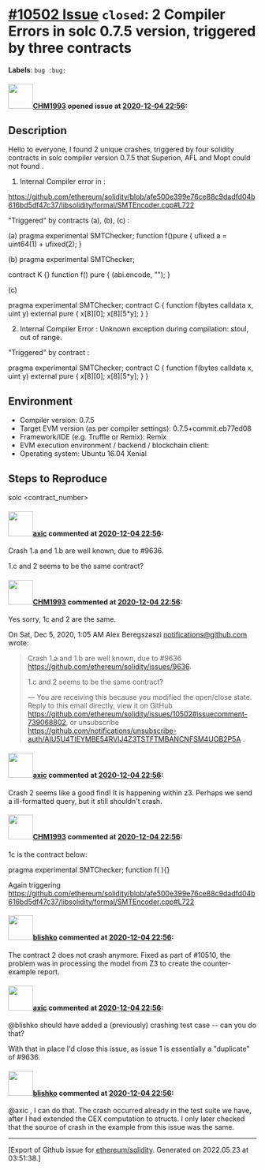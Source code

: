 # [\#10502 Issue](https://github.com/ethereum/solidity/issues/10502) `closed`: 2 Compiler Errors in solc 0.7.5 version, triggered by three contracts
**Labels**: `bug :bug:`


#### <img src="https://avatars.githubusercontent.com/u/36297330?u=ec716a9bef32d6f777e73680d0a24a39760696a8&v=4" width="50">[CHM1993](https://github.com/CHM1993) opened issue at [2020-12-04 22:56](https://github.com/ethereum/solidity/issues/10502):

## Description

Hello to everyone, I found 2 unique crashes, triggered by four solidity contracts in solc compiler version 0.7.5 that Superion, AFL and Mopt could not found .

1. Internal Compiler error in :

https://github.com/ethereum/solidity/blob/afe500e399e76ce88c9dadfd04b616bd5df47c37/libsolidity/formal/SMTEncoder.cpp#L722

"Triggered" by contracts (a), (b), (c) :

(a)
pragma experimental SMTChecker;	function f()pure {
		ufixed a = uint64(1) + ufixed(2);
}

(b)
pragma experimental SMTChecker;

contract K {}
	function f() pure {
		(abi.encode, "");
}

(c)

pragma experimental SMTChecker;
contract C {
	function f(bytes calldata x, uint y) external pure {
		x[8][0];
		x[8][5*y];
	}
}

2. Internal Compiler Error :
Unknown exception during compilation: stoul, out of range.

"Triggered" by contract :

pragma experimental SMTChecker;
contract C {
	function f(bytes calldata x, uint y) external pure {
		x[8][0];
		x[8][5*y];
	}
}

## Environment

- Compiler version: 0.7.5
- Target EVM version (as per compiler settings): 0.7.5+commit.eb77ed08
- Framework/IDE (e.g. Truffle or Remix): Remix
- EVM execution environment / backend / blockchain client:
- Operating system: Ubuntu 16.04 Xenial

## Steps to Reproduce

solc <contract_number>


#### <img src="https://avatars.githubusercontent.com/u/20340?v=4" width="50">[axic](https://github.com/axic) commented at [2020-12-04 22:56](https://github.com/ethereum/solidity/issues/10502#issuecomment-739068802):

Crash 1.a and 1.b are well known, due to #9636.

1.c and 2 seems to be the same contract?

#### <img src="https://avatars.githubusercontent.com/u/36297330?u=ec716a9bef32d6f777e73680d0a24a39760696a8&v=4" width="50">[CHM1993](https://github.com/CHM1993) commented at [2020-12-04 22:56](https://github.com/ethereum/solidity/issues/10502#issuecomment-739070646):

Yes sorry, 1c and 2 are the same.

On Sat, Dec 5, 2020, 1:05 AM Alex Beregszaszi <notifications@github.com>
wrote:

> Crash 1.a and 1.b are well known, due to #9636
> <https://github.com/ethereum/solidity/issues/9636>.
>
> 1.c and 2 seems to be the same contract?
>
> —
> You are receiving this because you modified the open/close state.
> Reply to this email directly, view it on GitHub
> <https://github.com/ethereum/solidity/issues/10502#issuecomment-739068802>,
> or unsubscribe
> <https://github.com/notifications/unsubscribe-auth/AIU5U4TIEYMBE54RVIJ4Z3TSTFTMBANCNFSM4UOB2P5A>
> .
>

#### <img src="https://avatars.githubusercontent.com/u/20340?v=4" width="50">[axic](https://github.com/axic) commented at [2020-12-04 22:56](https://github.com/ethereum/solidity/issues/10502#issuecomment-739072873):

Crash 2 seems like a good find! It is happening within z3. Perhaps we send a ill-formatted query, but it still shouldn't crash.

#### <img src="https://avatars.githubusercontent.com/u/36297330?u=ec716a9bef32d6f777e73680d0a24a39760696a8&v=4" width="50">[CHM1993](https://github.com/CHM1993) commented at [2020-12-04 22:56](https://github.com/ethereum/solidity/issues/10502#issuecomment-739075448):

1c is the contract below:

pragma experimental SMTChecker;  function f( ){}

Again triggering 
https://github.com/ethereum/solidity/blob/afe500e399e76ce88c9dadfd04b616bd5df47c37/libsolidity/formal/SMTEncoder.cpp#L722

#### <img src="https://avatars.githubusercontent.com/u/16404346?v=4" width="50">[blishko](https://github.com/blishko) commented at [2020-12-04 22:56](https://github.com/ethereum/solidity/issues/10502#issuecomment-740816010):

The contract 2 does not crash anymore. Fixed as part of #10510, the problem was in processing the model from Z3 to create the counter-example report.

#### <img src="https://avatars.githubusercontent.com/u/20340?v=4" width="50">[axic](https://github.com/axic) commented at [2020-12-04 22:56](https://github.com/ethereum/solidity/issues/10502#issuecomment-741325902):

@blishko should have added a (previously) crashing test case -- can you do that?

With that in place I'd close this issue, as issue 1 is essentially a "duplicate" of #9636.

#### <img src="https://avatars.githubusercontent.com/u/16404346?v=4" width="50">[blishko](https://github.com/blishko) commented at [2020-12-04 22:56](https://github.com/ethereum/solidity/issues/10502#issuecomment-741600320):

@axic , I can do that. The crash occurred already in the test suite we have, after I had extended the CEX computation to structs. I only later checked that the source of crash in the example from this issue was the same.


-------------------------------------------------------------------------------



[Export of Github issue for [ethereum/solidity](https://github.com/ethereum/solidity). Generated on 2022.05.23 at 03:51:38.]
